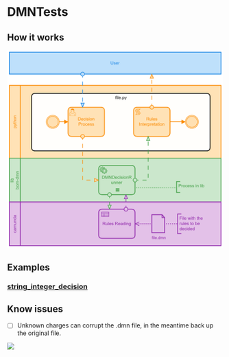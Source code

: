 # DMNTests


## How it works
![process.png](https://raw.githubusercontent.com/GiovaniPM/DMNTests/main/process.png)

## Examples

### [string_integer_decision](https://github.com/GiovaniPM/DMNTests/blob/main/string_integer_decision.md)

## Know issues
- [ ] Unknown charges can corrupt the .dmn file, in the meantime back up the original file.

[![](https://mermaid.ink/img/eyJjb2RlIjoic2VxdWVuY2VEaWFncmFtXG4gICAgQ2xpZW50LT4-K0FwcGxpY2F0aW9uIFNlcnZlcjogMS4gSFRUUCBHRVRcbiAgICBBcHBsaWNhdGlvbiBTZXJ2ZXItPj4rRGF0YXNvdXJjZTogMi4gSFRUUCBHRVRcbiAgICBEYXRhc291cmNlLT4-LUFwcGxpY2F0aW9uIFNlcnZlcjogMy4gSlNPTiBSZXNwb25zZVxuICAgIEFwcGxpY2F0aW9uIFNlcnZlci0-Pi1DbGllbnQ6IDQuSlNPTiBSZXNwb25zZVxuICAgIENsaWVudC0-PkNsaWVudDogNS4gQ2hhbmdlc1xuICAgIENsaWVudC0-PitBcHBsaWNhdGlvbiBTZXJ2ZXI6IDYuIEhUVFAgUFVUXG4gICAgQXBwbGljYXRpb24gU2VydmVyLT4-K0RhdGFzb3VyY2U6IDcuIEhUVFAgUFVUXG4gICAgRGF0YXNvdXJjZS0-Pi1BcHBsaWNhdGlvbiBTZXJ2ZXI6IDguIFN1Y2Nlc3MgUmVzcG9uc2VcbiAgICBBcHBsaWNhdGlvbiBTZXJ2ZXItPj4tQ2xpZW50OiA5LiBTdWNjZXNzIFJlc3BvbnNlIiwibWVybWFpZCI6eyJ0aGVtZSI6ImRlZmF1bHQifSwidXBkYXRlRWRpdG9yIjpmYWxzZX0)](https://mermaid-js.github.io/mermaid-live-editor/#/edit/eyJjb2RlIjoic2VxdWVuY2VEaWFncmFtXG4gICAgQ2xpZW50LT4-K0FwcGxpY2F0aW9uIFNlcnZlcjogMS4gSFRUUCBHRVRcbiAgICBBcHBsaWNhdGlvbiBTZXJ2ZXItPj4rRGF0YXNvdXJjZTogMi4gSFRUUCBHRVRcbiAgICBEYXRhc291cmNlLT4-LUFwcGxpY2F0aW9uIFNlcnZlcjogMy4gSlNPTiBSZXNwb25zZVxuICAgIEFwcGxpY2F0aW9uIFNlcnZlci0-Pi1DbGllbnQ6IDQuSlNPTiBSZXNwb25zZVxuICAgIENsaWVudC0-PkNsaWVudDogNS4gQ2hhbmdlc1xuICAgIENsaWVudC0-PitBcHBsaWNhdGlvbiBTZXJ2ZXI6IDYuIEhUVFAgUFVUXG4gICAgQXBwbGljYXRpb24gU2VydmVyLT4-K0RhdGFzb3VyY2U6IDcuIEhUVFAgUFVUXG4gICAgRGF0YXNvdXJjZS0-Pi1BcHBsaWNhdGlvbiBTZXJ2ZXI6IDguIFN1Y2Nlc3MgUmVzcG9uc2VcbiAgICBBcHBsaWNhdGlvbiBTZXJ2ZXItPj4tQ2xpZW50OiA5LiBTdWNjZXNzIFJlc3BvbnNlIiwibWVybWFpZCI6eyJ0aGVtZSI6ImRlZmF1bHQifSwidXBkYXRlRWRpdG9yIjpmYWxzZX0)